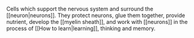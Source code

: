 Cells which support the nervous system and surround the [[neuron|neurons]]. They protect neurons, glue them together, provide nutrient, develop the [[myelin sheath]], and work with [[neurons]] in the process of [[How to learn|learning]], thinking and memory.